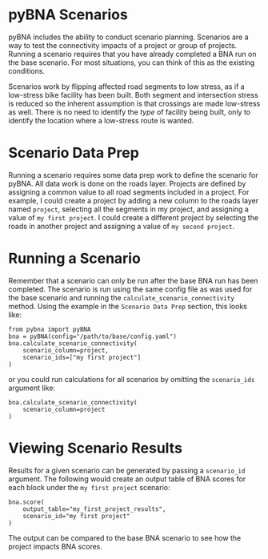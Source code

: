 # pyBNA Scenarios

pyBNA includes the ability to conduct scenario planning. Scenarios are a way to
test the connectivity impacts of a project or group of projects. Running a
scenario requires that you have already completed a BNA run on the base
scenario. For most situations, you can think of this as the existing conditions.

Scenarios work by flipping affected road segments to low stress, as if a
low-stress bike facility has been built. Both segment and intersection stress is
reduced so the inherent assumption is that crossings are made low-stress as
well. There is no need to identify the _type_ of facility being built, only to
identify the location where a low-stress route is wanted.

# Scenario Data Prep

Running a scenario requires some data prep work to define the scenario for
pyBNA. All data work is done on the roads layer. Projects are defined by
assigning a common value to all road segments included in a project. For
example, I could create a project by adding a new column to the roads layer
named `project`, selecting all the segments in my project, and assigning a value
of `my first project`. I could create a different project by selecting the roads
in another project and assigning a value of `my second project`.

# Running a Scenario

Remember that a scenario can only be run after the base BNA run has been
completed. The scenario is run using the same config file as was used for the
base scenario and running the `calculate_scenario_connectivity` method. Using
the example in the `Scenario Data Prep` section, this looks like:

```
from pybna import pyBNA
bna = pyBNA(config="/path/to/base/config.yaml")
bna.calculate_scenario_connectivity(
    scenario_column=project,
    scenario_ids=["my first project"]
)
```

or you could run calculations for all scenarios by omitting the `scenario_ids`
argument like:

```
bna.calculate_scenario_connectivity(
    scenario_column=project
)
```

# Viewing Scenario Results

Results for a given scenario can be generated by passing a `scenario_id`
argument. The following would create an output table of BNA scores for each
block under the `my first project` scenario:

```
bna.score(
    output_table="my_first_project_results",
    scenario_id="my first project"
)
```

The output can be compared to the base BNA scenario to see how the project
impacts BNA scores.
